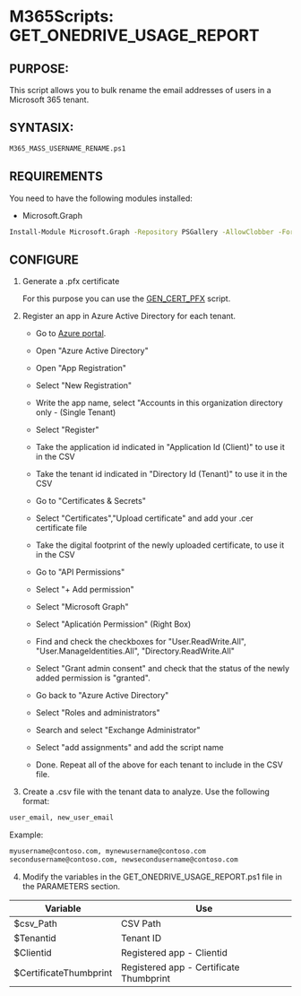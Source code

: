 # M365Scripts: GET_ONEDRIVE_USAGE_REPORT

## PURPOSE: 
   
   This script allows you to bulk rename the email addresses of users in a Microsoft 365 tenant.
   
## SYNTASIX: 
    
```sh
M365_MASS_USERNAME_RENAME.ps1
```
## REQUIREMENTS
   
   You need to have the following modules installed:
   * Microsoft.Graph
   ```sh
   Install-Module Microsoft.Graph -Repository PSGallery -AllowClobber -Force
   ```

## CONFIGURE

1. Generate a .pfx certificate

   For this purpose you can use the [GEN_CERT_PFX](https://github.com/fmartineze/M365Scripts/tree/main/GET_CERT_PFX) script.

2. Register an app in Azure Active Directory for each tenant.

   * Go to [Azure portal](https://portal.azure.com/).
   * Open "Azure Active Directory"
   * Open "App Registration"
   * Select "New Registration"
   * Write the app name, select "Accounts in this organization directory only - (Single Tenant)
   * Select "Register"
   * Take the application id indicated in "Application Id (Client)"  to use it in the CSV
   * Take the tenant id indicated in "Directory Id (Tenant)"  to use it in the CSV
   * Go to "Certificates & Secrets"
   * Select "Certificates","Upload certificate" and add your .cer certificate file
   * Take the digital footprint of the newly uploaded certificate,  to use it in the CSV
   * Go to "API Permissions"
   * Select "+ Add permission"
   * Select "Microsoft Graph"
   * Select "Aplicatión Permission" (Right Box)
   * Find and check the checkboxes for "User.ReadWrite.All", "User.ManageIdentities.All", "Directory.ReadWrite.All"
   * Select "Grant admin consent" and check that the status of the newly added permission is "granted".
   * Go back to "Azure Active Directory"
   * Select "Roles and administrators"
   * Search and select "Exchange Administrator"
   * Select "add assignments" and add the script name

   * Done. Repeat all of the above for each tenant to include in the CSV file.

3. Create a .csv file with the tenant data to analyze. Use the following format:

```sh
user_email, new_user_email
```

Example:
```sh
myusername@contoso.com, mynewusername@contoso.com
secondusername@contoso.com, newsecondusername@contoso.com

```

4. Modify the variables in the GET_ONEDRIVE_USAGE_REPORT.ps1 file in the PARAMETERS section.

| Variable               | Use
|------------------------|-------------------------------
|$csv_Path               | CSV Path
|$Tenantid               | Tenant ID
|$Clientid               | Registered app - Clientid
|$CertificateThumbprint  | Registered app - Certificate Thumbprint


